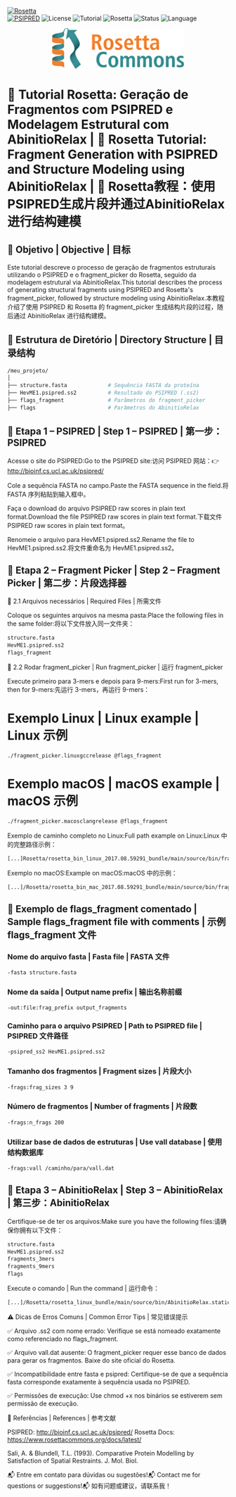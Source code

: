[![Rosetta](https://img.shields.io/badge/ROSETTA-Protein%20Modeling-blue)](https://www.rosettacommons.org/)  
[![PSIPRED](https://img.shields.io/badge/PSIPRED-Secondary%20Structure%20Prediction-green)](http://bioinf.cs.ucl.ac.uk/psipred/)
![License](https://img.shields.io/badge/license-MIT-blue.svg)
![Tutorial](https://img.shields.io/badge/Tutorial-Bioinformatics-green)
![Rosetta](https://img.shields.io/badge/Tool-Rosetta-blueviolet)
![Status](https://img.shields.io/badge/status-Active-brightgreen)
![Language](https://img.shields.io/badge/Written%20in-Markdown-orange)

<p align="center">
  <img src="assets/images1.png" width="300" alt="Rosetta">
</p>

# 🔬 Tutorial Rosetta: Geração de Fragmentos com PSIPRED e Modelagem Estrutural com AbinitioRelax | 🔬 Rosetta Tutorial: Fragment Generation with PSIPRED and Structure Modeling using AbinitioRelax | 🔬 Rosetta教程：使用PSIPRED生成片段并通过AbinitioRelax进行结构建模

## 🧬 Objetivo | Objective | 目标

Este tutorial descreve o processo de geração de fragmentos estruturais utilizando o PSIPRED e o fragment_picker do Rosetta, seguido da modelagem estrutural via AbinitioRelax.This tutorial describes the process of generating structural fragments using PSIPRED and Rosetta's fragment_picker, followed by structure modeling using AbinitioRelax.本教程介绍了使用 PSIPRED 和 Rosetta 的 fragment_picker 生成结构片段的过程，随后通过 AbinitioRelax 进行结构建模。

## 📁 Estrutura de Diretório | Directory Structure | 目录结构
```bash
/meu_projeto/  
│  
├── structure.fasta             # Sequência FASTA da proteína  
├── HevME1.psipred.ss2          # Resultado do PSIPRED (.ss2)  
├── flags_fragment              # Parâmetros do fragment_picker  
├── flags                       # Parâmetros do AbinitioRelax  
```
## 🔗 Etapa 1 – PSIPRED | Step 1 – PSIPRED | 第一步：PSIPRED

Acesse o site do PSIPRED:Go to the PSIPRED site:访问 PSIPRED 网站：👉 http://bioinf.cs.ucl.ac.uk/psipred/

Cole a sequência FASTA no campo.Paste the FASTA sequence in the field.将 FASTA 序列粘贴到输入框中。

Faça o download do arquivo PSIPRED raw scores in plain text format.Download the file PSIPRED raw scores in plain text format.下载文件 PSIPRED raw scores in plain text format。

Renomeie o arquivo para HevME1.psipred.ss2.Rename the file to HevME1.psipred.ss2.将文件重命名为 HevME1.psipred.ss2。

## 🧩 Etapa 2 – Fragment Picker | Step 2 – Fragment Picker | 第二步：片段选择器

🔸 2.1 Arquivos necessários | Required Files | 所需文件

Coloque os seguintes arquivos na mesma pasta:Place the following files in the same folder:将以下文件放入同一文件夹：
```bash
structure.fasta
HevME1.psipred.ss2
flags_fragment
```
🔸 2.2 Rodar fragment_picker | Run fragment_picker | 运行 fragment_picker

Execute primeiro para 3-mers e depois para 9-mers:First run for 3-mers, then for 9-mers:先运行 3-mers，再运行 9-mers：

# Exemplo Linux | Linux example | Linux 示例
```bash
./fragment_picker.linuxgccrelease @flags_fragment
```
# Exemplo macOS | macOS example | macOS 示例
```bash
./fragment_picker.macosclangrelease @flags_fragment
```
Exemplo de caminho completo no Linux:Full path example on Linux:Linux 中的完整路径示例：
```bash
[...]Rosetta/rosetta_bin_linux_2017.08.59291_bundle/main/source/bin/fragment_picker.linuxgccrelease @flags_fragment
```
Exemplo no macOS:Example on macOS:macOS 中的示例：
```bash
[...]/Rosetta/rosetta_bin_mac_2017.08.59291_bundle/main/source/bin/fragment_picker.macosclangrelease @flags_fragment
```
## 📄 Exemplo de flags_fragment comentado | Sample flags_fragment file with comments | 示例 flags_fragment 文件

### Nome do arquivo fasta | Fasta file | FASTA 文件
```bash
-fasta structure.fasta
```
### Nome da saída | Output name prefix | 输出名称前缀
```bash
-out:file:frag_prefix output_fragments
```
### Caminho para o arquivo PSIPRED | Path to PSIPRED file | PSIPRED 文件路径
```bash
-psipred_ss2 HevME1.psipred.ss2
```
### Tamanho dos fragmentos | Fragment sizes | 片段大小
```bash
-frags:frag_sizes 3 9
```
### Número de fragmentos | Number of fragments | 片段数
```bash
-frags:n_frags 200
```
### Utilizar base de dados de estruturas | Use vall database | 使用结构数据库
```bash
-frags:vall /caminho/para/vall.dat
```
## 🧱 Etapa 3 – AbinitioRelax | Step 3 – AbinitioRelax | 第三步：AbinitioRelax

Certifique-se de ter os arquivos:Make sure you have the following files:请确保你拥有以下文件：
```bash
structure.fasta
HevME1.psipred.ss2
fragments_3mers
fragments_9mers
flags
```
Execute o comando | Run the command | 运行命令：
```bash
[...]/Rosetta/rosetta_linux_bundle/main/source/bin/AbinitioRelax.static.linuxgccrelease @flags
```
⚠️ Dicas de Erros Comuns | Common Error Tips | 常见错误提示

✅ Arquivo .ss2 com nome errado: Verifique se está nomeado exatamente como referenciado no flags_fragment.

✅ Arquivo vall.dat ausente: O fragment_picker requer esse banco de dados para gerar os fragmentos. Baixe do site oficial do Rosetta.

✅ Incompatibilidade entre fasta e psipred: Certifique-se de que a sequência fasta corresponde exatamente à sequência usada no PSIPRED.

✅ Permissões de execução: Use chmod +x nos binários se estiverem sem permissão de execução.

📌 Referências | References | 参考文献

PSIPRED: http://bioinf.cs.ucl.ac.uk/psipred/
Rosetta Docs: https://www.rosettacommons.org/docs/latest/

Sali, A. & Blundell, T.L. (1993). Comparative Protein Modelling by Satisfaction of Spatial Restraints. J. Mol. Biol.

📬 Entre em contato para dúvidas ou sugestões!📬 Contact me for questions or suggestions!📬 如有问题或建议，请联系我！
